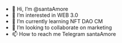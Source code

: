 - 👋 Hi, I’m @santaAmore
- 👀 I’m interested in WEB 3.0
- 🌱 I’m currently learning NFT DAO CM
- 💞️ I’m looking to collaborate on marketing
- 📫 How to reach me Telegram santaAmore

<!---
santaAmore/santaAmore is a ✨ special ✨ repository because its `README.md` (this file) appears on your GitHub profile.
You can click the Preview link to take a look at your changes.
--->
